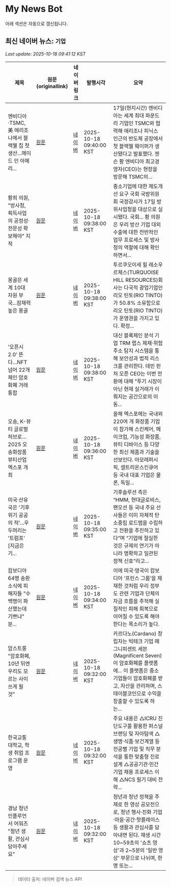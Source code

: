 # My News Bot

아래 섹션은 자동으로 갱신됩니다.

<!-- NEWS:START -->
## 최신 네이버 뉴스: `기업`
_Last update: 2025-10-18 09:41:12 KST_

| 제목 | 원문(originallink) | 네이버 링크 | 발행시각 | 요약 |
|---|---|---|---|---|
| 엔비디아·TSMC, 美 애리조나에서 블랙웰 칩 첫 생산…메이드 인 아메리... | [원문](https://www.ddaily.co.kr/page/view/2025101809393013399) | [네이버](https://n.news.naver.com/mnews/article/138/0002207197?sid=105) | 2025-10-18 09:40:00 KST | 17일(현지시간) 엔비디아는 세계 최대 파운드리 기업인 TSMC와 협력해 애리조나 피닉스 인근의 반도체 공장에서 첫 블랙웰 웨이퍼가 생산됐다고 발표했다. 젠슨 황 엔비디아 최고경영자(CEO)는 현장을 방문해 TSMC의... |
| 황희 의원, "방사청, 획득사업의 공정성·전문성 확보해야" 지적 | [원문](https://www.livesnews.com/news/article.html?no=55488) | [네이버](https://www.livesnews.com/news/article.html?no=55488) | 2025-10-18 09:38:00 KST | 중소기업에 대한 제도개선 요구 국회 국방위원회 국정감사가 17일 방위사업청을 대상으로 실시됐다. 국회... 황 의원은 우리 방산 기업 대외수출에 대한 전반적인 업무 프로세스 및 방사청의 역할에 대해 확인하면서... |
| 몽골은 세계 10대 자원 부국...잠재력 높은 몽골 | [원문](http://www.breaknews.com/1154718) | [네이버](http://www.breaknews.com/1154718) | 2025-10-18 09:38:00 KST | 투르쿠오이세 힐 레소우르체스(TURQUOISE HILL RESOURCES)회사는 다국적 광업기업인 리오 틴토(RIO TINTO)가 50.8% 소유함으로 리오 틴토(RIO TINTO)가 운영권을 가지고 있다. 확정... |
| '오픈시 2.0' 뜬다…NFT 넘어 22개 체인 암호화폐 거래 통합 | [원문](https://www.digitaltoday.co.kr/news/articleView.html?idxno=597908) | [네이버](https://www.digitaltoday.co.kr/news/articleView.html?idxno=597908) | 2025-10-18 09:38:00 KST | 대신 블록체인 분석 기업 TRM 랩스 제재·위험 주소 탐지 시스템을 통해 보안성과 법적 리스크를 관리한다. 데빈 핀처 오픈 CEO는 이번 전환에 대해 "투기 시장이 아닌 현재 실거래가 이뤄지는 공간으로의 이동... |
| 오송, K-뷰티 글로벌 허브로... 2025 오송화장품뷰티산업엑스포 개최 | [원문](https://www.getnews.co.kr/news/articleView.html?idxno=844861) | [네이버](https://www.getnews.co.kr/news/articleView.html?idxno=844861) | 2025-10-18 09:36:00 KST | 올해 엑스포에는 국내외 220여 개 화장품 기업이 참가해 스킨케어, 메이크업, 기능성 화장품, 뷰티 디바이스 등 다양한 최신 제품과 기술을 선보인다. 아모레퍼시픽, 셀트리온스킨큐어 등 국내 대표 기업은 물론, 독일... |
| 미국·산유국은 '기후위기 공공의 적'…우두머리는 '트럼프' [지금은 기... | [원문](http://www.inews24.com/view/1896896) | [네이버](https://n.news.naver.com/mnews/article/031/0000972893?sid=104) | 2025-10-18 09:35:00 KST | 기후솔루션 측은 “HMM, 현대글로비스, 팬오션 등 국내 주요 선사들은 이미 자체적 탄소중립 로드맵을 수립하고 전환을 추진하고 있다”며 “기업에 절실한 것은 규제의 연기가 아니라 명확하고 일관된 정책 신호”라고... |
| 캄보디아 64명 송환 소식에 피해자들 "수백명이 파산했는데 기쁘냐" 분... | [원문](http://www.fnnews.com/news/202510180926339409) | [네이버](https://n.news.naver.com/mnews/article/014/0005421017?sid=102) | 2025-10-18 09:34:00 KST | 이에 미국·영국이 캄보디아 ‘프린스 그룹’을 제재한 것처럼 우리 정부도 관련 기업과 단체의 자금 흐름을 추적해 실질적인 피해 회복으로 이어질 수 있도록 해야 한다는 목소리가 높다. |
| 암스트롱 "암호화폐, 10년 뒤엔 우리도 모르는 사이 쓰게 될 것" | [원문](http://coinreaders.com/193245) | [네이버](http://coinreaders.com/193245) | 2025-10-18 09:32:00 KST | 카르다노(Cardano) 창립자는 빅테크 기업 매그니피센트 세븐(Magnificent Seven)이 암호화폐를 플랫폼에... 이 플랫폼은 중소기업들이 암호화폐를 받고, 자산을 관리하며, 스테이블코인으로 수익을 창출할 수 있도록 하는... |
| 한국교통대학교, 학생 취업 프로그램 운영 | [원문](https://www.ccreview.co.kr/news/articleView.html?idxno=336819) | [네이버](https://www.ccreview.co.kr/news/articleView.html?idxno=336819) | 2025-10-18 09:32:00 KST | 주요 내용은 △ICRU 진단도구를 활용한 퍼스널 브랜딩 및 자아탐색 △생명·식품·보건계열 등 전공별 기업 및 직무 분석을 통한 맞춤형 진로 설계 △공공기관·민간기업 채용 프로세스 이해 △NCS 필기 대비 전략... |
| 경남 청년 인플루언서 어워즈 "청년 생활, 관심사 담아주세요" | [원문](https://www.nocutnews.co.kr/news/6414867?utm_source=naver&utm_medium=article&utm_campaign=20251018093145) | [네이버](https://n.news.naver.com/mnews/article/079/0004076411?sid=102) | 2025-10-18 09:32:00 KST | 청년과 청년 정책을 주제로 한 영상 공모전으로, 청년 행사·친화 기업·마을·공간·핫플레이스 등 생활과 관심사를 담아내면 된다. 재생 시간 10~59초의 '쇼츠 영상'과 2~5분의 '일반 영상' 부문으로 나뉘며, 한 명 또는... |

> 데이터 출처: 네이버 검색 뉴스 API
<!-- NEWS:END -->

